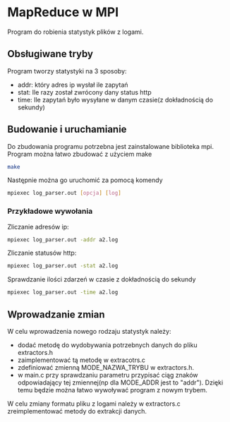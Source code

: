 # MapReduce w MPI

Program do robienia statystyk plików z logami.

## Obsługiwane tryby

Program tworzy statystyki na 3 sposoby:
- addr: który adres ip wysłał ile zapytań
- stat: Ile razy został zwrócony dany status http
- time: Ile zapytań było wysyłane w danym czasie(z dokładnością do sekundy)

## Budowanie i uruchamianie

Do zbudowania programu potrzebna jest zainstalowane biblioteka mpi. Program można łatwo zbudować z użyciem make
```bash
make
```

Następnie można go uruchomić za pomocą komendy
```bash
mpiexec log_parser.out [opcja] [log]
```


### Przykładowe wywołania
Zliczanie adresów ip:
```bash
mpiexec log_parser.out -addr a2.log
```

Zliczanie statusów http:
```bash
mpiexec log_parser.out -stat a2.log
```

Sprawdzanie ilości zdarzeń w czasie z dokładnością do sekundy
```bash
mpiexec log_parser.out -time a2.log
```
## Wprowadzanie zmian

W celu wprowadzenia nowego rodzaju statystyk należy:
- dodać metodę do wydobywania potrzebnych danych do pliku extractors.h
- zaimplementować tą metodę w extracotrs.c
- zdefiniować zmienną MODE_NAZWA_TRYBU w extractors.h. 
- w main.c przy sprawdzaniu parametru przypisać ciąg znaków odpowiadający tej zmiennej(np dla MODE_ADDR jest to "addr"). Dzięki temu będzie można łatwo wywoływać program z nowym trybem.

W celu zmiany formatu pliku z logami należy w extractors.c zreimplementować metody do extrakcji danych. 
